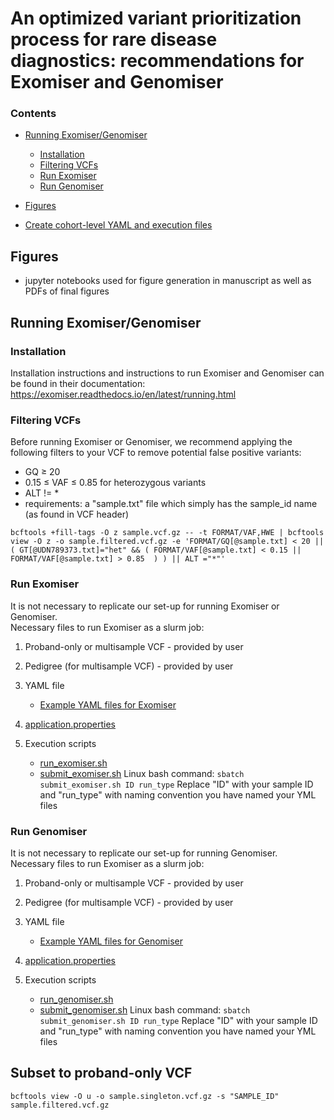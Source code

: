 # An optimized variant prioritization process for rare disease diagnostics: recommendations for Exomiser and Genomiser
### Contents
- [Running Exomiser/Genomiser](https://github.com/icooperstein/exomiser_optimization#Installation-and-running-Exomiser-and-Genomiser)
    - [Installation](https://github.com/icooperstein/exomiser_optimization#installation)
    - [Filtering VCFs](https://github.com/icooperstein/exomiser_optimization#filtering-vcfs)
    - [Run Exomiser](https://github.com/icooperstein/exomiser_optimization#run-exomiser)
    - [Run Genomiser](https://github.com/icooperstein/exomiser_optimization#run-genomiser)
- [Figures](https://github.com/icooperstein/exomiser_optimization#figures)

- [Create cohort-level YAML and execution files](https://github.com/icooperstein/exomiser_optimization/blob/main/manuscript/analyses/create_multiple_exomiser_run_scripts.py.py)

## Figures
* jupyter notebooks used for figure generation in manuscript as well as PDFs of final figures


## Running Exomiser/Genomiser
### Installation
Installation instructions and instructions to run Exomiser and Genomiser can be found in their documentation: https://exomiser.readthedocs.io/en/latest/running.html
### Filtering VCFs
Before running Exomiser or Genomiser, we recommend applying the following filters to your VCF to remove potential false positive variants:
* GQ ≥ 20
* 0.15 ≤ VAF ≤ 0.85 for heterozygous variants
* ALT != *
* requirements: a "sample.txt" file which simply has the sample_id name (as found in VCF header)

```
bcftools +fill-tags -O z sample.vcf.gz -- -t FORMAT/VAF,HWE | bcftools view -O z -o sample.filtered.vcf.gz -e 'FORMAT/GQ[@sample.txt] < 20 || ( GT[@UDN789373.txt]="het" && ( FORMAT/VAF[@sample.txt] < 0.15 || FORMAT/VAF[@sample.txt] > 0.85  ) ) || ALT ="*"'

```

### Run Exomiser
It is not necessary to replicate our set-up for running Exomiser or Genomiser. \
Necessary files to run Exomiser as a slurm job: 
1. Proband-only or multisample VCF - provided by user
2. Pedigree (for multisample VCF) - provided by user
3. YAML file
    - [Example YAML files for Exomiser](https://github.com/icooperstein/exomiser_optimization/blob/main/run_exomiser/yml_files) 

4. [application.properties](https://github.com/icooperstein/exomiser_optimization/blob/main/run_exomiser/application.properties)
5. Execution scripts
    - [run_exomiser.sh](https://github.com/icooperstein/exomiser_optimization/blob/main/run_exomiser/run_exomiser.sh)
    - [submit_exomiser.sh](https://github.com/icooperstein/exomiser_optimization/blob/main/run_exomiser/submit_exomiser.sh)
Linux bash command: ```sbatch submit_exomiser.sh ID run_type```
Replace "ID" with your sample ID and "run_type" with naming convention you have named your YML files


### Run Genomiser
It is not necessary to replicate our set-up for running Genomiser. \
Necessary files to run Exomiser as a slurm job: 
1. Proband-only or multisample VCF - provided by user
2. Pedigree (for multisample VCF) - provided by user
3. YAML file
    - [Example YAML files for Genomiser](https://github.com/icooperstein/exomiser_optimization/blob/main/run_genomiser/yml_files) 

4. [application.properties](https://github.com/icooperstein/exomiser_optimization/blob/main/un_genomiser/application.properties)
5. Execution scripts
    - [run_genomiser.sh](https://github.com/icooperstein/exomiser_optimization/blob/main/run_genomiser/run_genomiser.sh)
    - [submit_genomiser.sh](https://github.com/icooperstein/exomiser_optimization/blob/main/un_genomiser/submit_genomiser.sh)
Linux bash command: ```sbatch submit_genomiser.sh ID run_type```
Replace "ID" with your sample ID and "run_type" with naming convention you have named your YML files

## Subset to proband-only VCF

```
bcftools view -O u -o sample.singleton.vcf.gz -s "SAMPLE_ID" sample.filtered.vcf.gz

```


